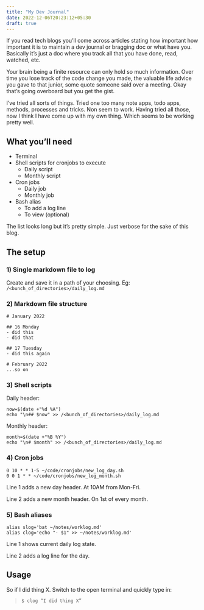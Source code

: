 ```yaml
---
title: "My Dev Journal"
date: 2022-12-06T20:23:12+05:30
draft: true
---
```


If you read tech blogs you’ll come across articles stating how important how important it is to maintain a dev journal or bragging doc or what have you. Basically it’s just a doc where you track all that you have done, read, watched, etc.

Your brain being a finite resource can only hold so much information. Over time you lose track of the code change you made, the valuable life advice you gave to that junior, some quote someone said over a meeting. Okay that’s going overboard but you get the gist.

I’ve tried all sorts of things. Tried one too many note apps, todo apps, methods, processes and tricks. Non seem to work. Having tried all those, now I think I have come up with my own thing. Which seems to be working pretty well.

## What you’ll need

- Terminal
- Shell scripts for cronjobs to execute
    - Daily script
    - Monthly script
- Cron jobs
    - Daily job
    - Monthly job
- Bash alias
    - To add a log line
    - To view (optional)

The list looks long but it’s pretty simple. Just verbose for the sake of this blog.

## The setup

### 1) Single markdown file to log

Create and save it in a path of your choosing. Eg: `/<bunch_of_directories>/daily_log.md`

### 2) Markdown file structure

```
# January 2022

## 16 Monday
- did this
- did that

## 17 Tuesday
- did this again

# February 2022
...so on
```

### 3) Shell scripts

Daily header:

```
now=$(date +"%d %A")
echo "\n## $now" >> /<bunch_of_directories>/daily_log.md
```

Monthly header:

```
month=$(date +"%B %Y")
echo "\n# $month" >> /<bunch_of_directories>/daily_log.md
```

### 4) Cron jobs

```
0 10 * * 1-5 ~/code/cronjobs/new_log_day.sh
0 0 1 * * ~/code/cronjobs/new_log_month.sh
```

Line 1 adds a new day header. At 10AM from Mon-Fri.

Line 2 adds a new month header. On 1st of every month.


### 5) Bash aliases

```
alias slog='bat ~/notes/worklog.md'
alias clog='echo "- $1" >> ~/notes/worklog.md'
```

Line 1 shows current daily log state.

Line 2 adds a log line for the day.

## Usage

So if I did thing X. Switch to the open terminal and quickly type in:

> `$ clog “I did thing X”`
